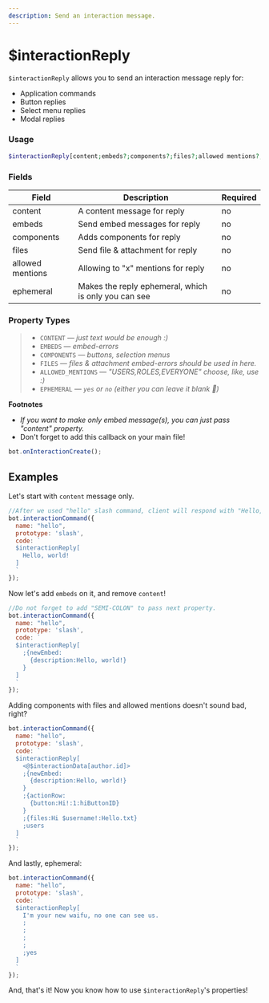```yaml
---
description: Send an interaction message.
---
```


# $interactionReply

`$interactionReply` allows you to send an interaction message reply for:

* Application commands
* Button replies
* Select menu replies
* Modal replies

### Usage

```php
$interactionReply[content;embeds?;components?;files?;allowed mentions?;ephemeral?]
```

### Fields

| Field            | Description                                          | Required |
| ---------------- | ---------------------------------------------------- | -------- |
| content          | A content message for reply                          | no       |
| embeds           | Send embed messages for reply                        | no       |
| components       | Adds components for reply                            | no       |
| files            | Send file & attachment for reply                     | no       |
| allowed mentions | Allowing to "x" mentions for reply                   | no       |
| ephemeral        | Makes the reply ephemeral, which is only you can see | no       |

### Property Types

> * `CONTENT` — _just text would be enough :)_
> * `EMBEDS` — _embed-errors_
> * `COMPONENTS` — _buttons, selection menus_
> * `FILES` — _files & attachment embed-errors should be used in here._
> * `ALLOWED_MENTIONS` — _"USERS,ROLES,EVERYONE" choose, like, use :)_
> * `EPHEMERAL` — _`yes` or `no` (either you can leave it blank 🤫)_

**Footnotes**

* _If you want to make only embed message(s), you can just pass "content" property._
* Don't forget to add this callback on your main file!

```javascript
bot.onInteractionCreate();
```

## Examples

Let's start with `content` message only.

```javascript
//After we used "hello" slash command, client will respond with "Hello, world!"
bot.interactionCommand({
  name: "hello",
  prototype: 'slash',
  code: `
  $interactionReply[
    Hello, world!
  ]
  `
});
```

Now let's add `embeds` on it, and remove `content`!

```javascript
//Do not forget to add "SEMI-COLON" to pass next property.
bot.interactionCommand({
  name: "hello",
  prototype: 'slash',
  code: `
  $interactionReply[
    ;{newEmbed:
      {description:Hello, world!}
    }
  ]
  `
});
```

Adding components with files and allowed mentions doesn't sound bad, right?

```javascript
bot.interactionCommand({
  name: "hello",
  prototype: 'slash',
  code: `
  $interactionReply[
    <@$interactionData[author.id]>
    ;{newEmbed:
      {description:Hello, world!}
    }
    ;{actionRow:
      {button:Hi!:1:hiButtonID}
    }
    ;{files:Hi $username!:Hello.txt}
    ;users
  ]
  `
});
```

And lastly, ephemeral:

```javascript
bot.interactionCommand({
  name: "hello",
  prototype: 'slash',
  code: `
  $interactionReply[
    I'm your new waifu, no one can see us.
    ;
    ;
    ;
    ;
    ;yes
  ]
  `
});
```

And, that's it! Now you know how to use `$interactionReply`'s properties!
